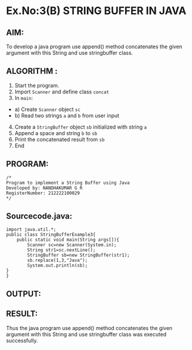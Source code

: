 # Ex.No:3(B) STRING BUFFER IN JAVA

## AIM:
To develop a java program use append() method concatenates the given argument with this String and use stringbuffer class.

## ALGORITHM :
1.	Start the program.
2.	Import `Scanner` and define class `concat`
3.	In `main`:
-	a) Create `Scanner` object `sc`
-	b) Read two strings `a` and `b` from user input
4.	Create a `StringBuffer` object `sb` initialized with string `a`
5.	Append a space and string `b` to `sb`
6.	Print the concatenated result from `sb`
7.	End



## PROGRAM:
 ```
/*
Program to implement a String Buffer using Java
Developed by: NANDHAKUMAR G R
RegisterNumber: 212222100029
*/
```

## Sourcecode.java:
```
import java.util.*;
public class StringBufferExample3{  
    public static void main(String args[]){ 
        Scanner sc=new Scanner(System.in);
        String str1=sc.nextLine();
        StringBuffer sb=new StringBuffer(str1);  
        sb.replace(1,3,"Java");  
        System.out.println(sb); 
}  
}  
```
## OUTPUT:


## RESULT:
Thus the java program use append() method concatenates the given argument with this String and use stringbuffer class was executed successfully.
